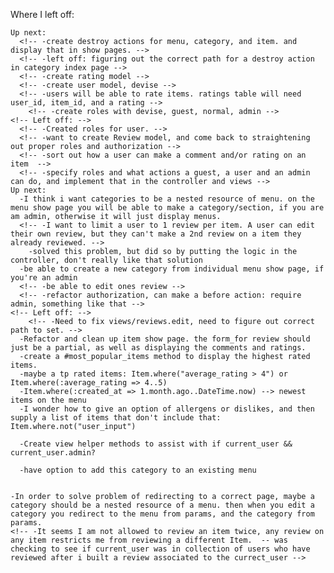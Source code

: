 <!-- Next thing i want to do: -->
  <!-- -create nested attributes for creating new items when creating a new category -->

  Where I left off:
    <!-- -when updating a category page won't redirect to room. it will just stall out. category will get updated though. -->
    <!-- -problem seems to be originating from #item_attributes method in category controller. -->
    <!-- -somehow a blank item is being generated when editing a category, and you leave the "create a new item" fields blank -->
    <!-- -now with validations of a item must have a name, we run into an error -->
        <!-- -What I had: -->
        <!-- def items_attributes=(item_attributes)
          item_attributes.values.each do |item_attribute|
            item = Item.find_or_create_by(item_attribute)
            self.items << item THIS WILL RETURN ALL ITEMS
          end
        end -->
        <!-- -Updated to: -->
        <!-- def items_attributes=(item_attributes)
          item_attributes.values.each do |item_attribute|
            if item_attribute[:name].present?
              item = Item.find_or_create_by(item_attribute)
              if !self.items.include?(item)
                self.category_items.build(:item => item)
              end
            end
          end
        end -->
        <!-- -also took out the @category.items.build in the controller, and replaced it with Item.new in the form -->
        <!-- -to create or edit a category. This resolves the issue for now, but only limited to making 1 new item -->
        <!-- -associated with the category. -->
          <!-- -also mental note about fixing this. i feel like a real dev identifying a problem, and doing research to fix it -->

    Up next:
      <!-- -create destroy actions for menu, category, and item. and display that in show pages. -->
      <!-- -left off: figuring out the correct path for a destroy action in category index page -->
      <!-- -create rating model -->
      <!-- -create user model, devise -->
      <!-- -users will be able to rate items. ratings table will need user_id, item_id, and a rating -->
        <!-- -create roles with devise, guest, normal, admin -->
    <!-- Left off: -->
      <!-- -Created roles for user. -->
      <!-- -want to create Review model, and come back to straightening out proper roles and authorization -->
      <!-- -sort out how a user can make a comment and/or rating on an item  -->
      <!-- -specify roles and what actions a guest, a user and an admin can do, and implement that in the controller and views -->
    Up next:
      -I think i want categories to be a nested resource of menu. on the menu show page you will be able to make a category/section, if you are am admin, otherwise it will just display menus.
      <!-- -I want to limit a user to 1 review per item. A user can edit their own review, but they can't make a 2nd review on a item they already reviewed. -->
        -solved this problem, but did so by putting the logic in the controller, don't really like that solution
      -be able to create a new category from individual menu show page, if you're an admin
      <!-- -be able to edit ones review -->
      <!-- -refactor authorization, can make a before action: require admin, something like that -->
    <!-- Left off: -->
        <!-- -Need to fix views/reviews.edit, need to figure out correct path to set. -->
      -Refactor and clean up item show page. the form_for review should just be a partial, as well as displaying the comments and ratings.
      -create a #most_popular_items method to display the highest rated items.
      -maybe a tp rated items: Item.where("average_rating > 4") or Item.where(:average_rating => 4..5)
      -Item.where(:created_at => 1.month.ago..DateTime.now) --> newest items on the menu
      -I wonder how to give an option of allergens or dislikes, and then supply a list of items that don't include that: Item.where.not("user_input")

      -Create view helper methods to assist with if current_user && current_user.admin?

      -have option to add this category to an existing menu 


    -In order to solve problem of redirecting to a correct page, maybe a category should be a nested resource of a menu. then when you edit a category you redirect to the menu from params, and the category from params.
    <!-- -It seems I am not allowed to review an item twice, any review on any item restricts me from reviewing a different Item.  -- was checking to see if current_user was in collection of users who have reviewed after i built a review associated to the currect_user -->
